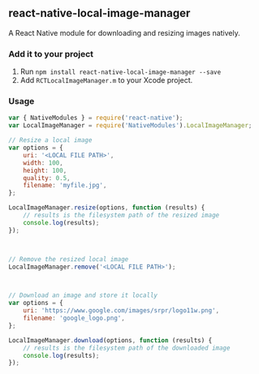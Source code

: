 ## react-native-local-image-manager
A React Native module for downloading and resizing images natively.

### Add it to your project
1. Run `npm install react-native-local-image-manager --save`
2. Add `RCTLocalImageManager.m` to your Xcode project.

### Usage
```javascript
var { NativeModules } = require('react-native');
var LocalImageManager = require('NativeModules').LocalImageManager;

// Resize a local image
var options = {
    uri: '<LOCAL FILE PATH>',
    width: 100,
    height: 100,
    quality: 0.5,
    filename: 'myfile.jpg',
};

LocalImageManager.resize(options, function (results) {
    // results is the filesystem path of the resized image
    console.log(results);
});



// Remove the resized local image
LocalImageManager.remove('<LOCAL FILE PATH>');



// Download an image and store it locally
var options = {
    uri: 'https://www.google.com/images/srpr/logo11w.png',
    filename: 'google_logo.png',
};

LocalImageManager.download(options, function (results) {
    // results is the filesystem path of the downloaded image
    console.log(results);
});
```